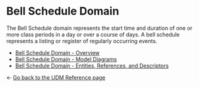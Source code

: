 # Bell Schedule Domain

The Bell Schedule domain represents the start time and duration of one or more
class periods in a day or over a course of days. A bell schedule represents a
listing or register of regularly occurring events.

* [Bell Schedule Domain -
    Overview](./overview.md)
* [Bell Schedule Domain - Model
    Diagrams](./model-diagrams.md)
* [Bell Schedule Domain - Entities, References, and
    Descriptors](./entities-references-and-descriptors.md)

← [Go back to the UDM Reference page](../readme.md)
